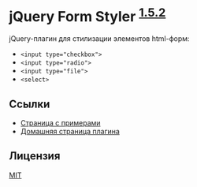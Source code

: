 jQuery Form Styler <sup>[1.5.2](http://dimox.name/jquery-form-styler/#log)</sup>
==================

jQuery-плагин для стилизации элементов html-форм:

* `<input type="checkbox">`
* `<input type="radio">`
* `<input type="file">`
* `<select>`

Ссылки
------

* [Страница с примерами](http://dimox.github.io/jQueryFormStyler/demo/)
* [Домашняя страница плагина](http://dimox.name/jquery-form-styler/)

Лицензия
------
[MIT](https://github.com/Dimox/jQueryFormStyler/blob/master/MIT-LICENSE)